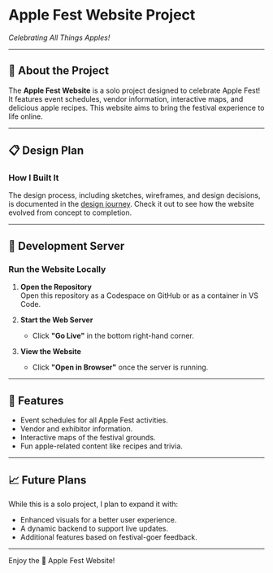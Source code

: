 # Apple Fest Website Project  
*Celebrating All Things Apples!*

---

## 📝 About the Project  
The **Apple Fest Website** is a solo project designed to celebrate Apple Fest! It features event schedules, vendor information, interactive maps, and delicious apple recipes. This website aims to bring the festival experience to life online.

---

## 📋 Design Plan  
### How I Built It  
The design process, including sketches, wireframes, and design decisions, is documented in the [design journey](design-plan/design-journey.md). Check it out to see how the website evolved from concept to completion.

---

## 🚀 Development Server  
### Run the Website Locally  
1. **Open the Repository**  
   Open this repository as a Codespace on GitHub or as a container in VS Code.

2. **Start the Web Server**  
   - Click **"Go Live"** in the bottom right-hand corner.

3. **View the Website**  
   - Click **"Open in Browser"** once the server is running.

---

## 🎉 Features  
- Event schedules for all Apple Fest activities.  
- Vendor and exhibitor information.  
- Interactive maps of the festival grounds.  
- Fun apple-related content like recipes and trivia.

---

## 📈 Future Plans  
While this is a solo project, I plan to expand it with:  
- Enhanced visuals for a better user experience.  
- A dynamic backend to support live updates.  
- Additional features based on festival-goer feedback.

---

Enjoy the 🍎 Apple Fest Website!
